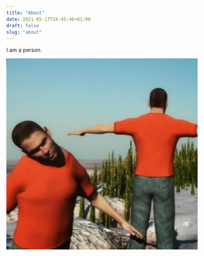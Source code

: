 ```yaml
---
title: "About"
date: 2021-05-17T19:45:46+01:00
draft: false
slug: "about"
---
```


I am a person.

<img src="poser_guy.png" alt="Me Me on a mountain" style="margin-left: 0px;">
</div>

